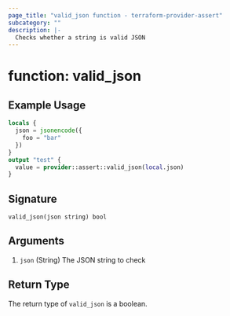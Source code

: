 ```yaml
---
page_title: "valid_json function - terraform-provider-assert"
subcategory: ""
description: |-
  Checks whether a string is valid JSON
---
```


# function: valid_json



## Example Usage

```terraform
locals {
  json = jsonencode({
    foo = "bar"
  })
}
output "test" {
  value = provider::assert::valid_json(local.json)
}
```

## Signature

<!-- signature generated by tfplugindocs -->
```text
valid_json(json string) bool
```

## Arguments

<!-- arguments generated by tfplugindocs -->
1. `json` (String) The JSON string to check


## Return Type

The return type of `valid_json` is a boolean.
